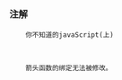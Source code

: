 <!--
 * @Author: your name
 * @Date: 2021-02-17 20:08:29
 * @LastEditTime: 2021-02-17 20:08:30
 * @LastEditors: Please set LastEditors
 * @Description: In User Settings Edit
 * @FilePath: /book/1-YouDon'tKnowJS/top/README.md
-->
### 注解
```
    你不知道的javaScript(上)

    
```

```
    箭头函数的绑定无法被修改。
```

